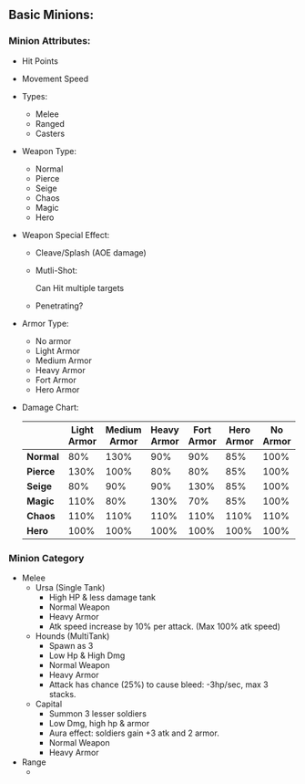 ## Basic Minions:

### Minion Attributes:

- Hit Points

- Movement Speed

- Types:

  - Melee
  - Ranged
  - Casters

- Weapon Type:

  - Normal
  - Pierce
  - Seige
  - Chaos
  - Magic
  - Hero

- Weapon Special Effect:

  - Cleave/Splash (AOE damage)

  - Mutli-Shot:

    Can Hit multiple targets

  - Penetrating?

- Armor Type:

  - No armor
  - Light Armor
  - Medium Armor
  - Heavy Armor
  - Fort Armor
  - Hero Armor

- Damage Chart:

  |            | Light Armor | Medium Armor | Heavy Armor | Fort Armor | Hero Armor | No Armor |
  | ---------- | ----------- | ------------ | ----------- | ---------- | ---------- | -------- |
  | **Normal** | 80%         | 130%         | 90%         | 90%        | 85%        | 100%     |
  | **Pierce** | 130%        | 100%         | 80%         | 80%        | 85%        | 100%     |
  | **Seige**  | 80%         | 90%          | 90%         | 130%       | 85%        | 100%     |
  | **Magic**  | 110%        | 80%          | 130%        | 70%        | 85%        | 100%     |
  | **Chaos**  | 110%        | 110%         | 110%        | 110%       | 110%       | 110%     |
  | **Hero**   | 100%        | 100%         | 100%        | 100%       | 100%       | 100%     |

###  Minion Category

- Melee
  - Ursa (Single Tank)
    - High HP & less damage tank
    - Normal Weapon
    - Heavy Armor
    - Atk speed increase by 10% per attack. (Max 100% atk speed)
  - Hounds (MultiTank)
    - Spawn as 3
    - Low Hp & High Dmg
    - Normal Weapon
    - Heavy Armor
    - Attack has chance (25%) to cause bleed: -3hp/sec, max 3 stacks.
  - Capital
    - Summon 3 lesser soldiers
    - Low Dmg, high hp & armor
    - Aura effect: soldiers gain +3 atk and 2 armor.
    - Normal Weapon
    - Heavy Armor
- Range
  - ​